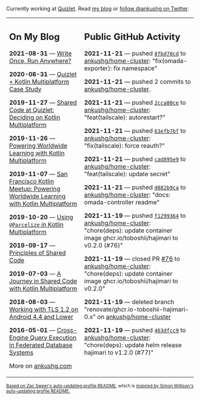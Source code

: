 Currently working at [Quizlet](https://quizlet.com/). Read [my blog](https://ankushg.com/) or [follow @ankushg on Twitter](https://twitter.com/ankushg).

<table><tr><td valign="top" width="40%">

## On My Blog
<!-- blog starts -->
**2021-08-31** — [Write Once, Run Anywhere?](https://ankushg.com/posts/write-once-run-anywhere-increment/)

**2020-08-31** — [Quizlet + Kotlin Multiplatform Case Study](https://ankushg.com/posts/quizlet-kotlin-multiplatform-case-study/)

**2019-11-27** — [Shared Code at Quizlet: Deciding on Kotlin Multiplatform](https://ankushg.com/posts/shared-code-kotlin-multiplatform/)

**2019-11-26** — [Powering Worldwide Learning with Kotlin Multiplatform](https://ankushg.com/speaking/droidcon-sf-2019)

**2019-11-07** — [San Francisco Kotlin Meetup: Powering Worldwide Learning with Kotlin Multiplatform](https://ankushg.com/speaking/sf-kotlin-meetup-2019)

**2019-10-20** — [Using `@Parcelize` in Kotlin Multiplatform](https://ankushg.com/posts/multiplatform-parcelize/)

**2019-09-17** — [Principles of Shared Code](https://ankushg.com/speaking/denver-startup-week-2019)

**2019-07-03** — [A Journey in Shared Code with Kotlin Multiplatform](https://ankushg.com/speaking/droidcon-berlin-2019)

**2018-08-03** — [Working with TLS 1.2 on Android 4.4 and Lower](https://ankushg.com/posts/tls-1.2-on-android/)

**2016-05-01** — [Cross-Engine Query Execution in Federated Database Systems](https://ankushg.com/projects/thesis)
<!-- blog ends -->
More on [ankushg.com](https://ankushg.com/)
</td><td valign="top" width="60%">

## Public GitHub Activity
<!-- githubActivity starts -->
**2021-11-21** — pushed [`8fbd78cd`](https://github.com/ankushg/home-cluster/commit/8fbd78cdd808103113b1d81252a9e7d9ce158199) to [ankushg/home-cluster](https://api.github.com/repos/ankushg/home-cluster): "fix(omada-exporter): fix namespace"

**2021-11-21** — pushed 2 commits to [ankushg/home-cluster](https://api.github.com/repos/ankushg/home-cluster).

**2021-11-21** — pushed [`2cca80ce`](https://github.com/ankushg/home-cluster/commit/2cca80ceaee5ee553a47a8470f3ac5baa30a4398) to [ankushg/home-cluster](https://api.github.com/repos/ankushg/home-cluster): "feat(tailscale): autorestart?"

**2021-11-21** — pushed [`63efb7bf`](https://github.com/ankushg/home-cluster/commit/63efb7bfd17e17eb334fc2d2738fb0f170ad05a2) to [ankushg/home-cluster](https://api.github.com/repos/ankushg/home-cluster): "fix(tailscale): force reauth?"

**2021-11-21** — pushed [`cad895e9`](https://github.com/ankushg/home-cluster/commit/cad895e9012ac6272ee2bdc788114eb1b7a622d7) to [ankushg/home-cluster](https://api.github.com/repos/ankushg/home-cluster): "feat(tailscale): update secret"

**2021-11-21** — pushed [`d882b9ca`](https://github.com/ankushg/home-cluster/commit/d882b9cae2d09a2599386b168ea08b4ff1875a50) to [ankushg/home-cluster](https://api.github.com/repos/ankushg/home-cluster): "docs: omada-controller readme"

**2021-11-19** — pushed [`f1299364`](https://github.com/ankushg/home-cluster/commit/f12993643f638d19058abb22009c612490a1cf0b) to [ankushg/home-cluster](https://api.github.com/repos/ankushg/home-cluster): "chore(deps): update container image ghcr.io/toboshii/hajimari to v0.2.0 (#76)"

**2021-11-19** — closed PR [#76](https://github.com/ankushg/home-cluster/pull/76) to [ankushg/home-cluster](https://api.github.com/repos/ankushg/home-cluster): "chore(deps): update container image ghcr.io/toboshii/hajimari to v0.2.0"

**2021-11-19** — deleted branch "renovate/ghcr.io-toboshii-hajimari-0.x" on [ankushg/home-cluster](https://api.github.com/repos/ankushg/home-cluster)

**2021-11-19** — pushed [`463dfcc9`](https://github.com/ankushg/home-cluster/commit/463dfcc978d90a0cb5fdc9938def61475a2c7bf7) to [ankushg/home-cluster](https://api.github.com/repos/ankushg/home-cluster): "chore(deps): update helm release hajimari to v1.2.0 (#77)"
<!-- githubActivity ends -->
</td></tr></table>

<sub><a href="https://github.com/ZacSweers/ZacSweers">Based on Zac Sweer's auto-updating profile README</a>, which is <a href="https://simonwillison.net/2020/Jul/10/self-updating-profile-readme/">inspired by Simon Willison's auto-updating profile README.</a></sub>